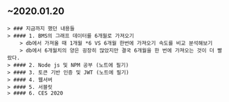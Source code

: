 ## ~2020.01.20
    > ### 지금까지 했던 내용들
    > #### 1. BMS의 그래프 데이터를 6개월로 가져오기
        > db에서 가져올 때 1개월 *6 VS 6개월 한번에 가져오기 속도를 비교 분석해보기
        > db에서 6개월치의 양은 굉장히 많았지만 결국 6개월을 한 번에 가져오는 것이 더 빨랐다.
    > #### 2. Node js 및 NPM 공부 (노트에 필기)
    > #### 3. 토큰 기반 인증 및 JWT (노트에 필기)
    > #### 4. 웹서버 
    > #### 5. 서블릿
    > #### 6. CES 2020 